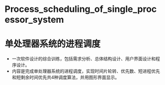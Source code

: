 # Process_scheduling_of_single_processor_system
# 单处理器系统的进程调度
- 一次软件设计的综合训练，包括需求分析、总体结构设计、用户界面设计和程序设计。
- 内容是完成单处理器系统的进程调度，实现时间片轮转、优先数、短进程优先和短剩余时间优先共4种调度算法，并用图形界面显示。
